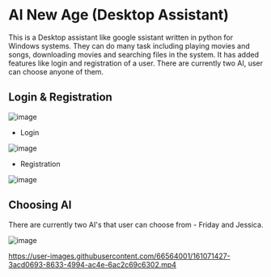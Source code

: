 
# AI New Age (Desktop Assistant)

This is a Desktop assistant like google ssistant written in python for Windows systems. They can do many task including playing movies and songs, downloading movies and searching files in the system. It has added features like login and registration of a user. There are currently two AI, user can choose anyone of them.

## Login & Registration

![image](https://user-images.githubusercontent.com/66564001/161063041-3f349274-363a-44fe-86ee-5f3f23774c21.png)

* Login 

![image](https://user-images.githubusercontent.com/66564001/161063284-10a637a6-45b0-49fd-a974-5c46c0e748e9.png)


* Registration

![image](https://user-images.githubusercontent.com/66564001/161063559-b5f5383c-8f4f-4ddd-a212-764b4f9c9982.png)

## Choosing AI

There are currently two AI's that user can choose from - Friday and Jessica.

![image](https://user-images.githubusercontent.com/66564001/161064375-4159ccf4-5a3b-45b1-91ee-8bb8ddceef1f.png)


https://user-images.githubusercontent.com/66564001/161071427-3acd0693-8633-4994-ac4e-6ac2c69c6302.mp4


